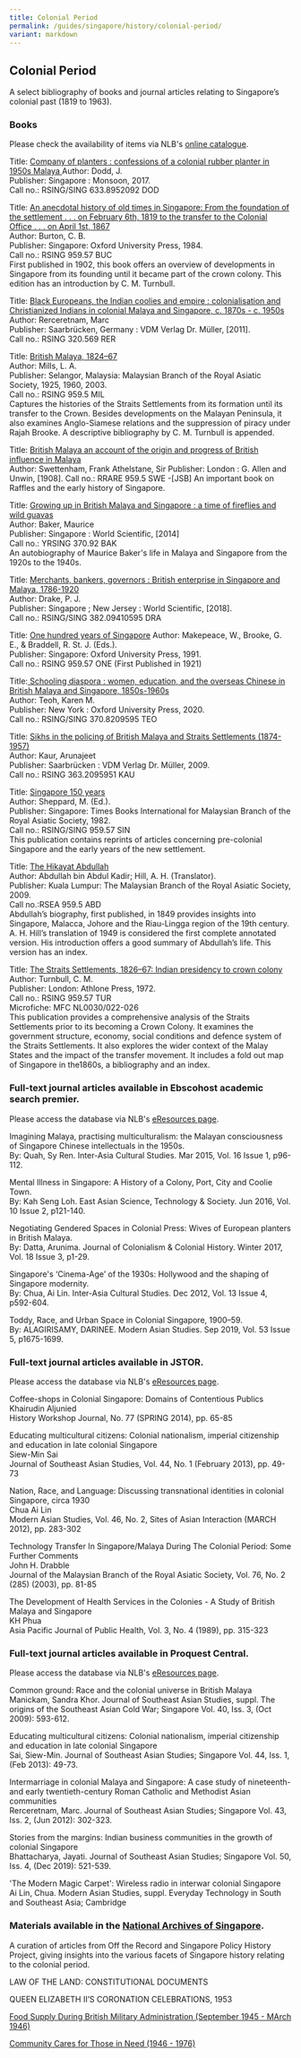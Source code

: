 ```yaml
---
title: Colonial Period
permalink: /guides/singapore/history/colonial-period/
variant: markdown
---
```

## Colonial Period

A select bibliography of books and journal articles relating to Singapore’s colonial past (1819 to 1963).

### **Books**
Please check the availability of items via NLB's [online catalogue](https://catalogue.nlb.gov.sg).

Title: [ Company of planters : confessions of a colonial rubber planter in 1950s Malaya ](https://eservice.nlb.gov.sg/item_holding_s.aspx?bid=202970275)
Author:  Dodd, J.  
Publisher: Singapore : Monsoon, 2017.  
Call no.: RSING/SING 633.8952092 DOD


Title: [An anecdotal history of old times in Singapore: From the foundation of the settlement . . . on February 6th, 1819 to the transfer to the Colonial Office . . . on April 1st, 1867  ](https://eservice.nlb.gov.sg/item_holding_s.aspx?bid=4082239)  
Author:  Burton, C. B.  
Publisher: Singapore: Oxford University Press, 1984.  
Call no.: RSING 959.57 BUC  
First published in 1902, this book offers an overview of developments in Singapore from its founding until it became part of the crown colony. This edition has an introduction by C. M. Turnbull.


Title: [Black Europeans, the Indian coolies and empire : colonialisation and Christianized Indians in colonial Malaya and Singapore, c. 1870s - c. 1950s  ](https://eservice.nlb.gov.sg/item_holding_s.aspx?bid=200145075)  
Author: Rerceretnam, Marc  
Publisher: Saarbrücken, Germany : VDM Verlag Dr. Müller, [2011].  
Call no.: RSING 320.569 RER


Title: [British Malaya, 1824–67](https://eservice.nlb.gov.sg/item_holding_s.aspx?bid=12383101)  
Author: Mills, L. A.  
Publisher: Selangor, Malaysia: Malaysian Branch of the Royal Asiatic Society, 1925, 1960, 2003.  
Call no.: RSING 959.5 MIL  
Captures the histories of the Straits Settlements from its formation until its transfer to the Crown. Besides developments on the Malayan Peninsula, it also examines Anglo-Siamese relations and the suppression of piracy under Rajah Brooke. A descriptive bibliography by C. M. Turnbull is appended.


Title: [British Malaya an account of the origin and progress of British influence in Malaya](https://eservice.nlb.gov.sg/item_holding_s.aspx?bid=202714092)  
Author: Swettenham, Frank Athelstane, Sir 
Publisher: London : G. Allen and Unwin, [1908]. 
Call no.: RRARE 959.5 SWE -[JSB] 
An important book on Raffles and the early history of Singapore.


Title: [Growing up in British Malaya and Singapore : a time of fireflies and wild guavas](https://eservice.nlb.gov.sg/item_holding_s.aspx?bid=200760806)  
Author: Baker, Maurice  
Publisher: Singapore : World Scientific, [2014]  
Call no.: YRSING 370.92 BAK  
An autobiography of Maurice Baker's life in Malaya and Singapore from the 1920s to the 1940s.


Title: [Merchants, bankers, governors : British enterprise in Singapore and Malaya, 1786-1920](https://eservice.nlb.gov.sg/item_holding_s.aspx?bid=202970593)  
Author: Drake, P. J.  
Publisher: Singapore ; New Jersey : World Scientific, [2018].  
Call no.: RSING/SING 382.09410595 DRA


Title: [One hundred years of Singapore](https://eservice.nlb.gov.sg/item_holding_s.aspx?bid=6203718) 
Author: Makepeace, W., Brooke, G. E., &amp; Braddell, R. St. J. (Eds.).  
Publisher: Singapore: Oxford University Press, 1991.  
Call no.: RSING 959.57 ONE (First Published in 1921)


Title:[ Schooling diaspora : women, education, and the overseas Chinese in British Malaya and Singapore, 1850s-1960s](https://eservice.nlb.gov.sg/item_holding_s.aspx?bid=204470682)  
Author: Teoh, Karen M.  
Publisher: New York : Oxford University Press, 2020.  
Call no.: RSING/SING 370.8209595 TEO


Title: [Sikhs in the policing of British Malaya and Straits Settlements (1874-1957) ](https://eservice.nlb.gov.sg/item_holding_s.aspx?bid=13180345)  
Author: Kaur, Arunajeet  
Publisher: Saarbrücken : VDM Verlag Dr. Müller, 2009.  
Call no.: RSING 363.2095951 KAU 



Title: [Singapore 150 years](https://eservice.nlb.gov.sg/item_holding_s.aspx?bid=4080128)  
Author: Sheppard, M. (Ed.).  
Publisher: Singapore: Times Books International for Malaysian Branch of the Royal Asiatic Society, 1982.  
Call no.: RSING/SING 959.57 SIN  
This publication contains reprints of articles concerning pre-colonial Singapore and the early years of the new settlement.


Title: [The Hikayat Abdullah](https://eservice.nlb.gov.sg/item_holding_s.aspx?bid=13606908)  
Author: Abdullah bin Abdul Kadir; Hill, A. H. (Translator).  
Publisher: Kuala Lumpur: The Malaysian Branch of the Royal Asiatic Society, 2009.  
Call no.:RSEA 959.5 ABD  
Abdullah’s biography, first published, in 1849 provides insights into Singapore, Malacca, Johore and the Riau-Lingga region of the 19th century. A. H. Hill’s translation of 1949 is considered the first complete annotated version. His introduction offers a good summary of Abdullah’s life. This version has an index.


Title: [The Straits Settlements, 1826–67: Indian presidency to crown colony](https://eservice.nlb.gov.sg/item_holding_s.aspx?bid=4132712)  
Author: Turnbull, C. M.  
Publisher: London: Athlone Press, 1972.  
Call no.: RSING 959.57 TUR  
Microfiche: MFC NL0030/022-026  
This publication provides a comprehensive analysis of the Straits Settlements prior to its becoming a Crown Colony. It examines the government structure, economy, social conditions and defence system of the Straits Settlements. It also explores the wider context of the Malay States and the impact of the transfer movement. It includes a fold out map of Singapore in the1860s, a bibliography and an index.


### Full-text journal articles available in **Ebscohost academic search premier**.
Please access the database via NLB's [eResources page](https://eresources.nlb.gov.sg/main/Browse?startsWith=E). 

Imagining Malaya, practising multiculturalism: the Malayan consciousness of Singapore Chinese intellectuals in the 1950s.  
By: Quah, Sy Ren. Inter-Asia Cultural Studies. Mar 2015, Vol. 16 Issue 1, p96-112.


Mental Illness in Singapore: A History of a Colony, Port, City and Coolie Town.            
By: Kah Seng Loh. East Asian Science, Technology &amp; Society. Jun 2016, Vol. 10 Issue 2, p121-140.


Negotiating Gendered Spaces in Colonial Press: Wives of European planters in British Malaya.  
By: Datta, Arunima. Journal of Colonialism &amp; Colonial History. Winter 2017, Vol. 18 Issue 3, p1-29.


Singapore's ‘Cinema-Age’ of the 1930s: Hollywood and the shaping of Singapore modernity.  
By: Chua, Ai Lin. Inter-Asia Cultural Studies. Dec 2012, Vol. 13 Issue 4, p592-604.


Toddy, Race, and Urban Space in Colonial Singapore, 1900–59.  
By: ALAGIRISAMY, DARINEE. Modern Asian Studies. Sep 2019, Vol. 53 Issue 5, p1675-1699.

### Full-text journal articles available in **JSTOR**.
Please access the database via NLB's [eResources page](https://eresources.nlb.gov.sg/main/Browse?startsWith=J).

Coffee-shops in Colonial Singapore: Domains of Contentious Publics  
Khairudin Aljunied  
History Workshop Journal, No. 77 (SPRING 2014), pp. 65-85


Educating multicultural citizens: Colonial nationalism, imperial citizenship and education in late colonial Singapore  
Siew-Min Sai  
Journal of Southeast Asian Studies, Vol. 44, No. 1 (February 2013), pp. 49-73


Nation, Race, and Language: Discussing transnational identities in colonial Singapore, circa 1930  
Chua Ai Lin  
Modern Asian Studies, Vol. 46, No. 2, Sites of Asian Interaction (MARCH 2012), pp. 283-302


Technology Transfer In Singapore/Malaya During The Colonial Period: Some Further Comments  
John H. Drabble  
Journal of the Malaysian Branch of the Royal Asiatic Society, Vol. 76, No. 2 (285) (2003), pp. 81-85


The Development of Health Services in the Colonies - A Study of British Malaya and Singapore  
KH Phua  
Asia Pacific Journal of Public Health, Vol. 3, No. 4 (1989), pp. 315-323


### Full-text journal articles available in **Proquest Central**.
Please access the database via NLB's [eResources page](https://eresources.nlb.gov.sg/main/Browse?startsWith=P).

Common ground: Race and the colonial universe in British Malaya  
Manickam, Sandra Khor. Journal of Southeast Asian Studies, suppl. The origins of the Southeast Asian Cold War; Singapore Vol. 40, Iss. 3,  (Oct 2009): 593-612.


Educating multicultural citizens: Colonial nationalism, imperial citizenship and education in late colonial Singapore  
Sai, Siew-Min. Journal of Southeast Asian Studies; Singapore Vol. 44, Iss. 1,  (Feb 2013): 49-73.


Intermarriage in colonial Malaya and Singapore: A case study of nineteenth- and early twentieth-century Roman Catholic and Methodist Asian communities    
Rerceretnam, Marc. Journal of Southeast Asian Studies; Singapore Vol. 43, Iss. 2,  (Jun 2012): 302-323.

Stories from the margins: Indian business communities in the growth of colonial Singapore  
Bhattacharya, Jayati. Journal of Southeast Asian Studies; Singapore Vol. 50, Iss. 4,  (Dec 2019): 521-539.


'The Modern Magic Carpet': Wireless radio in interwar colonial Singapore  
Ai Lin, Chua. Modern Asian Studies, suppl. Everyday Technology in South and Southeast Asia; Cambridge 

### Materials available in the [National Archives of Singapore](https://www.nas.gov.sg/archivesonline/).


A curation of articles from Off the Record and Singapore Policy History Project, giving insights into the various facets of Singapore history relating to the colonial period.

LAW OF THE LAND: CONSTITUTIONAL DOCUMENTS


QUEEN ELIZABETH II’S CORONATION CELEBRATIONS, 1953


[Food Supply During British Military Administration (September 1945 - MArch 1946)](https://www.nas.gov.sg/archivesonline/sphpcard18?catId=0)


[Community Cares for Those in Need (1946 - 1976)](https://www.nas.gov.sg/archivesonline/sphpcard13?catId=0)
